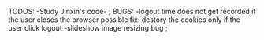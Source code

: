 TODOS:
-Study Jinxin's code-
;
BUGS:
-logout time does not get recorded if the user closes the browser
possible fix: destory the cookies only if the user click logout
-slideshow image resizing bug
;